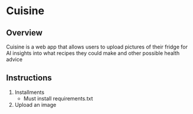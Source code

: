 # Cuisine

## Overview
Cuisine is a web app that allows users to upload pictures of their fridge for AI insights into what recipes they could make and other possible health advice

## Instructions
1. Installments
   - Must install requirements.txt
2. Upload an image
